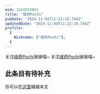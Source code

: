 ```yaml
---
mid: 1544974963
title: "啵奇Pochi"
pubDate: "2024-11-04T11:22:10.744Z"
updatedDate: "2024-11-04T11:22:10.744Z"
profile:
  {
    Nickname: ["啵奇Pochi"],
  }
---
```


关注[啵奇Pochi](https://space.bilibili.com/1544974963)谢谢喵~ 关注[啵奇Pochi](https://space.bilibili.com/1544974963)谢谢喵~

## 此条目有待补充
你可以在[这里](https://github.com/Yuhanawa/VTuber.ICU-Content/edit/master/v/啵奇Pochi/index.md)编辑本文
